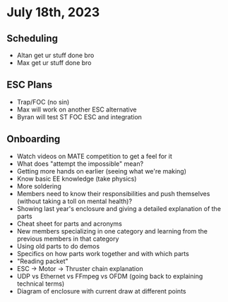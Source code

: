 # July 18th, 2023

## Scheduling

- Altan get ur stuff done bro
- Max get ur stuff done bro

## ESC Plans

- Trap/FOC (no sin)
- Max will work on another ESC alternative
- Byran will test ST FOC ESC and integration

## Onboarding

- Watch videos on MATE competition to get a feel for it
- What does "attempt the impossible" mean?
- Getting more hands on earlier (seeing what we're making)
- Know basic EE knowledge (take physics)
- More soldering
- Members need to know their responsibilities and push themselves (without taking a toll on mental health)?
- Showing last year's enclosure and giving a detailed explanation of the parts
- Cheat sheet for parts and acronyms
- New members specializing in one category and learning from the previous members in that category
- Using old parts to do demos
- Specifics on how parts work together and with which parts
- "Reading packet"
- ESC -> Motor -> Thruster chain explanation
- UDP vs Ethernet vs FFmpeg vs OFDM (going back to explaining technical terms)
- Diagram of enclosure with current draw at different points
